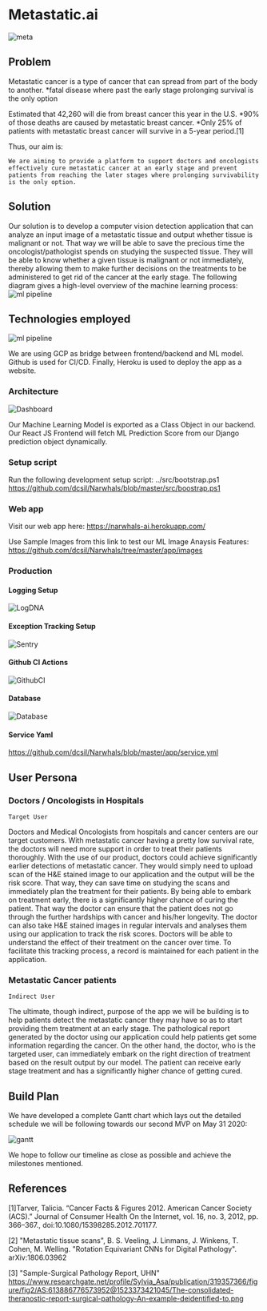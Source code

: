 # Metastatic.ai
![meta](./src/assets/logo.png)


## Problem
Metastatic cancer is a type of cancer that can spread from part of the body to another. 
    *fatal disease where past the early stage prolonging survival is the only option

Estimated that 42,260 will die from breast cancer this year in the U.S.
    *90% of those deaths are caused by metastatic breast cancer. 
    *Only 25% of patients with metastatic breast cancer will survive in a 5-year period.[1]


Thus, our aim is:

    We are aiming to provide a platform to support doctors and oncologists effectively cure metastatic cancer at an early stage and prevent patients from reaching the later stages where prolonging survivability is the only option.

## Solution

Our solution is to develop a computer vision detection application that can analyze an input image of a metastatic tissue and output whether tissue is malignant or not. That way we will be able to save the precious time the oncologist/pathologist spends on studying the suspected tissue. They will be able to know whether a given tissue is malignant or not immediately, thereby allowing them to make further decisions on the treatments to be administered to get rid of the cancer at the early stage. 
The following diagram gives a high-level overview of the machine learning process:
![ml pipeline](../product_research/unnamed2.jpg)

## Technologies employed

![ml pipeline](./tech.jpg)

We are using GCP as bridge between frontend/backend and ML model. Github is used for CI/CD. Finally, Heroku is used to deploy the app as a website.


### Architecture
 
 ![Dashboard](./architecture.jpg)
 
 Our Machine Learning Model is exported as a Class Object in our backend. Our React JS Frontend will fetch ML Prediction Score from our Django prediction object dynamically.
 

### Setup script

Run the following development setup script:
    ../src/bootstrap.ps1
https://github.com/dcsil/Narwhals/blob/master/src/boostrap.ps1
    


### Web app

 Visit our web app here: https://narwhals-ai.herokuapp.com/
 
 Use Sample Images from this link to test our ML Image Anaysis Features:
 https://github.com/dcsil/Narwhals/tree/master/app/images

### Production

#### Logging Setup

 ![LogDNA](./LogDNA.jpg)

#### Exception Tracking Setup

 ![Sentry](./Sentry.jpg)

#### Github CI Actions
 ![GithubCI](./GithubCI.jpg)

#### Database
 ![Database](./Database.jpg)
 
 #### Service Yaml 
 
 https://github.com/dcsil/Narwhals/blob/master/app/service.yml


## User Persona

### Doctors / Oncologists in Hospitals
    Target User

Doctors and Medical Oncologists from hospitals and cancer centers are our target customers. With metastatic cancer having a pretty low survival rate, the doctors will need more support in order to treat their patients thoroughly. With the use of our product, doctors could achieve significantly earlier detections of metastatic cancer. They would simply need to upload scan of the H&E stained image to our application and the output will be the risk score. That way, they can save time on studying the scans and immediately plan the treatment for their patients. By being able to embark on treatment early, there is a significantly higher chance of curing the patient. That way the doctor can ensure that the patient does not go through the further hardships with cancer and his/her longevity.
The doctor can also take H&E stained images in regular intervals and analyses them using our application to track the risk scores. Doctors will be able to understand the effect of their treatment on the cancer over time. To facilitate this tracking process, a record is maintained for each patient in the application.

### Metastatic Cancer patients
    Indirect User

The ultimate, though indirect, purpose of the app we will be building is to help patients detect the metastatic cancer they may have so as to start providing them treatment at an early stage.
The pathological report generated by the doctor using our application could help patients get some information regarding the cancer.
On the other hand, the doctor, who is the targeted user, can immediately embark on the right direction of treatment based on the result output by our model. The patient can receive early stage treatment and has a significantly higher chance of getting cured. 




## Build Plan

We have developed a complete Gantt chart which lays out the detailed schedule we will be following towards our second MVP on May 31 2020:

![gantt](./build.jpg)

We hope to follow our timeline as close as possible and achieve the milestones mentioned.

## References
[1]Tarver, Talicia. “Cancer Facts &amp; Figures 2012. American Cancer Society (ACS).” Journal of Consumer Health On the Internet, vol. 16, no. 3, 2012, pp. 366–367., doi:10.1080/15398285.2012.701177.

[2] "Metastatic tissue scans", B. S. Veeling, J. Linmans, J. Winkens, T. Cohen, M. Welling. "Rotation Equivariant CNNs for Digital Pathology". arXiv:1806.03962 

[3]  "Sample-Surgical Pathology Report, UHN" https://www.researchgate.net/profile/Sylvia_Asa/publication/319357366/figure/fig2/AS:613886776573952@1523373421045/The-consolidated-theranostic-report-surgical-pathology-An-example-deidentified-to.png


